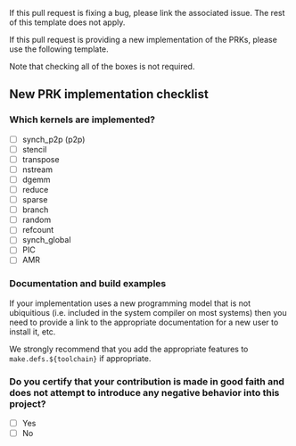 If this pull request is fixing a bug, please link the associated issue.
The rest of this template does not apply.

If this pull request is providing a new implementation of the PRKs,
please use the following template.

Note that checking all of the boxes is not required.

## New PRK implementation checklist

### Which kernels are implemented?

- [ ] synch_p2p (p2p)
- [ ] stencil
- [ ] transpose
- [ ] nstream
- [ ] dgemm
- [ ] reduce
- [ ] sparse
- [ ] branch
- [ ] random
- [ ] refcount
- [ ] synch_global
- [ ] PIC
- [ ] AMR

### Documentation and build examples

If your implementation uses a new programming model that is not
ubiquitious (i.e. included in the system compiler on most systems)
then you need to provide a link to the appropriate documentation
for a new user to install it, etc.

We strongly recommend that you add the appropriate features
to `make.defs.${toolchain}` if appropriate.

### Do you certify that your contribution is made in good faith and does not attempt to introduce any negative behavior into this project?

- [ ] Yes
- [ ] No
